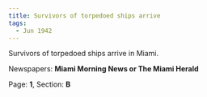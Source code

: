 ```yaml
---  
title: Survivors of torpedoed ships arrive  
tags:  
  - Jun 1942  
---  
```

  
Survivors of torpedoed ships arrive in Miami.  
  
Newspapers: **Miami Morning News or The Miami Herald**  
  
Page: **1**, Section: **B** 
